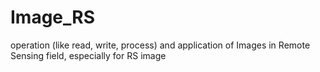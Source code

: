 # Image_RS
operation (like read, write, process) and application of Images in Remote Sensing field, especially for RS image
